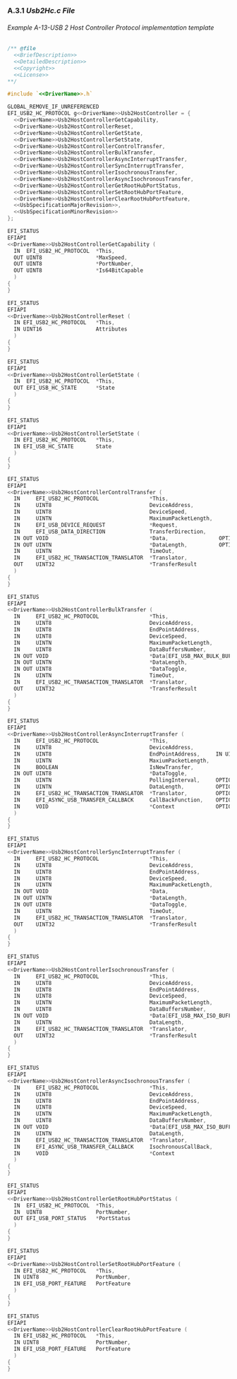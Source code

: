 <!--- @file
  A.3.1 _Usb2Hc.c File_

  Copyright (c) 2012-2018, Intel Corporation. All rights reserved.<BR>

  Redistribution and use in source (original document form) and 'compiled'
  forms (converted to PDF, epub, HTML and other formats) with or without
  modification, are permitted provided that the following conditions are met:

  1) Redistributions of source code (original document form) must retain the
     above copyright notice, this list of conditions and the following
     disclaimer as the first lines of this file unmodified.

  2) Redistributions in compiled form (transformed to other DTDs, converted to
     PDF, epub, HTML and other formats) must reproduce the above copyright
     notice, this list of conditions and the following disclaimer in the
     documentation and/or other materials provided with the distribution.

  THIS DOCUMENTATION IS PROVIDED BY TIANOCORE PROJECT "AS IS" AND ANY EXPRESS OR
  IMPLIED WARRANTIES, INCLUDING, BUT NOT LIMITED TO, THE IMPLIED WARRANTIES OF
  MERCHANTABILITY AND FITNESS FOR A PARTICULAR PURPOSE ARE DISCLAIMED. IN NO
  EVENT SHALL TIANOCORE PROJECT  BE LIABLE FOR ANY DIRECT, INDIRECT, INCIDENTAL,
  SPECIAL, EXEMPLARY, OR CONSEQUENTIAL DAMAGES (INCLUDING, BUT NOT LIMITED TO,
  PROCUREMENT OF SUBSTITUTE GOODS OR SERVICES; LOSS OF USE, DATA, OR PROFITS;
  OR BUSINESS INTERRUPTION) HOWEVER CAUSED AND ON ANY THEORY OF LIABILITY,
  WHETHER IN CONTRACT, STRICT LIABILITY, OR TORT (INCLUDING NEGLIGENCE OR
  OTHERWISE) ARISING IN ANY WAY OUT OF THE USE OF THIS DOCUMENTATION, EVEN IF
  ADVISED OF THE POSSIBILITY OF SUCH DAMAGE.

-->

### A.3.1 _Usb2Hc.c File_

###### Example A-13-USB 2 Host Controller Protocol implementation template

```c
/** @file
  <<BriefDescription>>
  <<DetailedDescription>>
  <<Copyright>>
  <<License>>
**/

#include `<<DriverName>>.h`

GLOBAL_REMOVE_IF_UNREFERENCED
EFI_USB2_HC_PROTOCOL g<<DriverName>>Usb2HostController = {
  <<DriverName>>Usb2HostControllerGetCapability,
  <<DriverName>>Usb2HostControllerReset,
  <<DriverName>>Usb2HostControllerGetState,
  <<DriverName>>Usb2HostControllerSetState,
  <<DriverName>>Usb2HostControllerControlTransfer,
  <<DriverName>>Usb2HostControllerBulkTransfer,
  <<DriverName>>Usb2HostControllerAsyncInterruptTransfer,
  <<DriverName>>Usb2HostControllerSyncInterruptTransfer,
  <<DriverName>>Usb2HostControllerIsochronousTransfer,
  <<DriverName>>Usb2HostControllerAsyncIsochronousTransfer, 
  <<DriverName>>Usb2HostControllerGetRootHubPortStatus,
  <<DriverName>>Usb2HostControllerSetRootHubPortFeature,
  <<DriverName>>Usb2HostControllerClearRootHubPortFeature,
  <<UsbSpecificationMajorRevision>>,
  <<UsbSpecificationMinorRevision>>
};

EFI_STATUS
EFIAPI
<<DriverName>>Usb2HostControllerGetCapability (
  IN  EFI_USB2_HC_PROTOCOL  *This,
  OUT UINT8                 *MaxSpeed,
  OUT UINT8                 *PortNumber,
  OUT UINT8                 *Is64BitCapable
  )
{
}

EFI_STATUS
EFIAPI
<<DriverName>>Usb2HostControllerReset (
  IN EFI_USB2_HC_PROTOCOL   *This,
  IN UINT16                 Attributes
  )
{
}

EFI_STATUS
EFIAPI
<<DriverName>>Usb2HostControllerGetState (
  IN  EFI_USB2_HC_PROTOCOL  *This,
  OUT EFI_USB_HC_STATE      *State
  )
{
}

EFI_STATUS
EFIAPI
<<DriverName>>Usb2HostControllerSetState (
  IN EFI_USB2_HC_PROTOCOL   *This,
  IN EFI_USB_HC_STATE       State
  )
{
}

EFI_STATUS
EFIAPI
<<DriverName>>Usb2HostControllerControlTransfer (
  IN     EFI_USB2_HC_PROTOCOL                *This,
  IN     UINT8                               DeviceAddress,
  IN     UINT8                               DeviceSpeed,
  IN     UINTN                               MaximumPacketLength,
  IN     EFI_USB_DEVICE_REQUEST              *Request,
  IN     EFI_USB_DATA_DIRECTION              TransferDirection,
  IN OUT VOID                                *Data,                OPTIONAL
  IN OUT UINTN                               *DataLength,          OPTIONAL
  IN     UINTN                               TimeOut,
  IN     EFI_USB2_HC_TRANSACTION_TRANSLATOR  *Translator,
  OUT    UINT32                              *TransferResult
  )
{
}

EFI_STATUS
EFIAPI
<<DriverName>>Usb2HostControllerBulkTransfer (
  IN     EFI_USB2_HC_PROTOCOL                *This,
  IN     UINT8                               DeviceAddress,
  IN     UINT8                               EndPointAddress,
  IN     UINT8                               DeviceSpeed,
  IN     UINTN                               MaximumPacketLength,
  IN     UINT8                               DataBuffersNumber,
  IN OUT VOID                                *Data[EFI_USB_MAX_BULK_BUFFER_NUM],
  IN OUT UINTN                               *DataLength,
  IN OUT UINT8                               *DataToggle,
  IN     UINTN                               TimeOut,
  IN     EFI_USB2_HC_TRANSACTION_TRANSLATOR  *Translator,
  OUT    UINT32                              *TransferResult
  )
{
}

EFI_STATUS
EFIAPI
<<DriverName>>Usb2HostControllerAsyncInterruptTransfer (
  IN     EFI_USB2_HC_PROTOCOL                *This,
  IN     UINT8                               DeviceAddress,
  IN     UINT8                               EndPointAddress,     IN UINT8 DeviceSpeed
  IN     UINTN                               MaxiumPacketLength,
  IN     BOOLEAN                             IsNewTransfer,
  IN OUT UINT8                               *DataToggle,
  IN     UINTN                               PollingInterval,     OPTIONAL
  IN     UINTN                               DataLength,          OPTIONAL
  IN     EFI_USB2_HC_TRANSACTION_TRANSLATOR  *Translator,         OPTIONAL
  IN     EFI_ASYNC_USB_TRANSFER_CALLBACK     CallBackFunction,    OPTIONAL
  IN     VOID                                *Context             OPTIONAL
  )
{
}

EFI_STATUS
EFIAPI
<<DriverName>>Usb2HostControllerSyncInterruptTransfer (
  IN     EFI_USB2_HC_PROTOCOL                *This,
  IN     UINT8                               DeviceAddress,
  IN     UINT8                               EndPointAddress,
  IN     UINT8                               DeviceSpeed,
  IN     UINTN                               MaximumPacketLength,
  IN OUT VOID                                *Data,
  IN OUT UINTN                               *DataLength,
  IN OUT UINT8                               *DataToggle,
  IN     UINTN                               TimeOut,
  IN     EFI_USB2_HC_TRANSACTION_TRANSLATOR  *Translator,
  OUT    UINT32                              *TransferResult
  )
{
}

EFI_STATUS
EFIAPI
<<DriverName>>Usb2HostControllerIsochronousTransfer (
  IN     EFI_USB2_HC_PROTOCOL                *This,
  IN     UINT8                               DeviceAddress,
  IN     UINT8                               EndPointAddress,
  IN     UINT8                               DeviceSpeed,
  IN     UINTN                               MaximumPacketLength,
  IN     UINT8                               DataBuffersNumber,
  IN OUT VOID                                *Data[EFI_USB_MAX_ISO_BUFFER_NUM],
  IN     UINTN                               DataLength,
  IN     EFI_USB2_HC_TRANSACTION_TRANSLATOR  *Translator,
  OUT    UINT32                              *TransferResult
  )
{
}

EFI_STATUS
EFIAPI
<<DriverName>>Usb2HostControllerAsyncIsochronousTransfer (
  IN     EFI_USB2_HC_PROTOCOL                *This,
  IN     UINT8                               DeviceAddress,
  IN     UINT8                               EndPointAddress,
  IN     UINT8                               DeviceSpeed,
  IN     UINTN                               MaximumPacketLength,
  IN     UINT8                               DataBuffersNumber,
  IN OUT VOID                                *Data[EFI_USB_MAX_ISO_BUFFER_NUM],
  IN     UINTN                               DataLength,
  IN     EFI_USB2_HC_TRANSACTION_TRANSLATOR  *Translator,
  IN     EFI_ASYNC_USB_TRANSFER_CALLBACK     IsochronousCallBack,
  IN     VOID                                *Context                            OPTIONAL
  )
{
}

EFI_STATUS
EFIAPI
<<DriverName>>Usb2HostControllerGetRootHubPortStatus (
  IN  EFI_USB2_HC_PROTOCOL  *This,
  IN  UINT8                 PortNumber,
  OUT EFI_USB_PORT_STATUS   *PortStatus
  )
{
}

EFI_STATUS
EFIAPI
<<DriverName>>Usb2HostControllerSetRootHubPortFeature (
  IN EFI_USB2_HC_PROTOCOL   *This,
  IN UINT8                  PortNumber,
  IN EFI_USB_PORT_FEATURE   PortFeature
  )
{
}

EFI_STATUS
EFIAPI
<<DriverName>>Usb2HostControllerClearRootHubPortFeature (
  IN EFI_USB2_HC_PROTOCOL   *This,
  IN UINT8                  PortNumber,
  IN EFI_USB_PORT_FEATURE   PortFeature
  )
{
}
```
